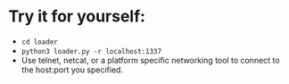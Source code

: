 # Try it for yourself:

- `cd loader`
- `python3 loader.py -r localhost:1337`
- Use telnet, netcat, or a platform specific networking tool to connect to the host:port you specified.
